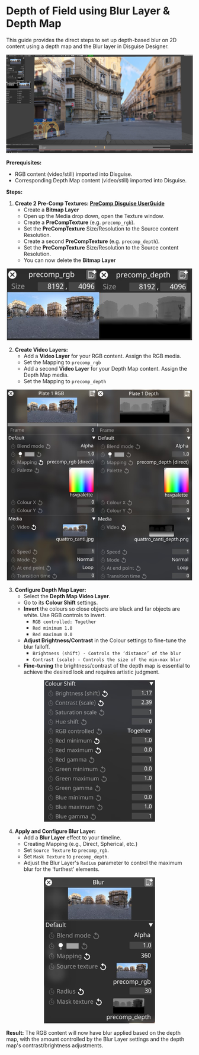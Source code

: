 # **Depth of Field using Blur Layer & Depth Map**

This guide provides the direct steps to set up depth-based blur on 2D content using a depth map and the Blur layer in Disguise Designer.

<p align="center">
  <img src="images/example.jpg" alt="example" width="1000">
</p>

**Prerequisites:**

* RGB content (video/still) imported into Disguise.  
* Corresponding Depth Map content (video/still) imported into Disguise.

**Steps:**

1. **Create 2 Pre-Comp Textures: [PreComp Disguise UserGuide](https://help.disguise.one/designer/mapping/mapping-types/precomp)**  
   * Create a **Bitmap Layer**  
   * Open up the Media drop down, open the Texture window.  
   * Create a **PreCompTexture** (e.g. `precomp_rgb`).  
   * Set the **PreCompTexture** Size/Resolution to the Source content Resolution.  
   * Create a second **PreCompTexture** (e.g. `precomp_depth`).  
   * Set the **PreCompTexture** Size/Resolution to the Source content Resolution.  
   * You can now delete the **Bitmap Layer**

<p align="center">
  <img src="images/precomp.jpg" alt="precomp" width="500">
</p>

2. **Create Video Layers:**  
   * Add a **Video Layer** for your RGB content. Assign the RGB media.  
   * Set the Mapping to `precomp_rgb`  
   * Add a second **Video Layer** for your Depth Map content. Assign the Depth Map media.  
   * Set the Mapping to `precomp_depth`

<p align="center">
  <img src="images/video_layers.jpg" alt="video_layers" width="500">
</p>

3. **Configure Depth Map Layer:**  
   * Select the **Depth Map Video Layer**.  
   * Go to its **Colour Shift** settings.  
   * **Invert** the colours so close objects are black and far objects are white. Use RGB controls to invert.  
     * `RGB controlled: Together`  
     * `Red minimum 1.0`  
     * `Red maximum 0.0`  
   * **Adjust Brightness/Contrast** in the Colour settings to fine-tune the blur falloff.  
     * `Brightness (shift) - Controls the ‘distance’ of the blur`  
     * `Contrast (scale) - Controls the size of the min-max blur`  
   * **Fine-tuning** the brightness/contrast of the depth map is essential to achieve the desired look and requires artistic judgment.

<p align="center">
  <img src="images/depth_colour_shift.jpg" alt="Coloud Shift" width="300">
</p>

4. **Apply and Configure Blur Layer:**  
   * Add a **Blur Layer** effect to your timeline.  
   * Creating Mapping (e.g., Direct, Spherical, etc.)  
   * Set `Source Texture` to `precomp_rgb`.  
   * Set `Mask Texture` to `precomp_depth`.  
   * Adjust the Blur Layer's `Radius` parameter to control the maximum blur for the ‘furthest’ elements.

<p align="center">
  <img src="images/blur_layer.jpg" alt="Blur Layer" width="300">
</p>

**Result:** The RGB content will now have blur applied based on the depth map, with the amount controlled by the Blur Layer settings and the depth map's contrast/brightness adjustments.
